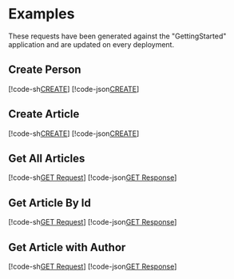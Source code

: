 # Examples

These requests have been generated against the "GettingStarted" application and are updated on every deployment.

## Create Person

[!code-sh[CREATE](000-CREATE_Person.sh)]
[!code-json[CREATE](000-CREATE_Person-Response.json)]

## Create Article

[!code-sh[CREATE](001-CREATE_Article.sh)]
[!code-json[CREATE](001-CREATE_Article-Response.json)]


## Get All Articles

[!code-sh[GET Request](002-GET_Articles.sh)]
[!code-json[GET Response](002-GET_Articles-Response.json)]

## Get Article By Id

[!code-sh[GET Request](003-GET_Article.sh)]
[!code-json[GET Response](003-GET_Article-Response.json)]

## Get Article with Author

[!code-sh[GET Request](004-GET_Articles_With_Authors.sh)]
[!code-json[GET Response](004-GET_Articles_With_Authors-Response.json)]
